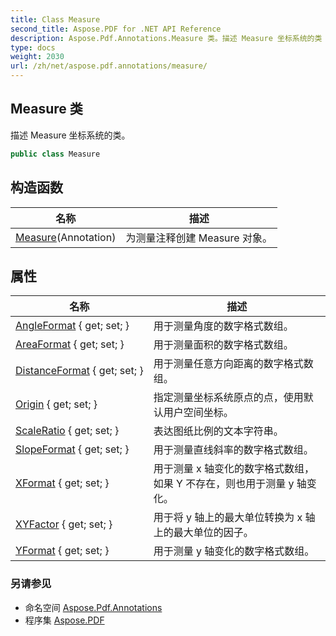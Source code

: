 ```yaml
---
title: Class Measure
second_title: Aspose.PDF for .NET API Reference
description: Aspose.Pdf.Annotations.Measure 类。描述 Measure 坐标系统的类
type: docs
weight: 2030
url: /zh/net/aspose.pdf.annotations/measure/
---
```

## Measure 类

描述 Measure 坐标系统的类。

```csharp
public class Measure
```

## 构造函数

| 名称 | 描述 |
| --- | --- |
| [Measure](measure/)(Annotation) | 为测量注释创建 Measure 对象。 |

## 属性

| 名称 | 描述 |
| --- | --- |
| [AngleFormat](../../aspose.pdf.annotations/measure/angleformat/) { get; set; } | 用于测量角度的数字格式数组。 |
| [AreaFormat](../../aspose.pdf.annotations/measure/areaformat/) { get; set; } | 用于测量面积的数字格式数组。 |
| [DistanceFormat](../../aspose.pdf.annotations/measure/distanceformat/) { get; set; } | 用于测量任意方向距离的数字格式数组。 |
| [Origin](../../aspose.pdf.annotations/measure/origin/) { get; set; } | 指定测量坐标系统原点的点，使用默认用户空间坐标。 |
| [ScaleRatio](../../aspose.pdf.annotations/measure/scaleratio/) { get; set; } | 表达图纸比例的文本字符串。 |
| [SlopeFormat](../../aspose.pdf.annotations/measure/slopeformat/) { get; set; } | 用于测量直线斜率的数字格式数组。 |
| [XFormat](../../aspose.pdf.annotations/measure/xformat/) { get; set; } | 用于测量 x 轴变化的数字格式数组，如果 Y 不存在，则也用于测量 y 轴变化。 |
| [XYFactor](../../aspose.pdf.annotations/measure/xyfactor/) { get; set; } | 用于将 y 轴上的最大单位转换为 x 轴上的最大单位的因子。 |
| [YFormat](../../aspose.pdf.annotations/measure/yformat/) { get; set; } | 用于测量 y 轴变化的数字格式数组。 |

### 另请参见

* 命名空间 [Aspose.Pdf.Annotations](../../aspose.pdf.annotations/)
* 程序集 [Aspose.PDF](../../)